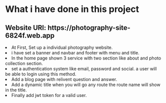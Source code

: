 <h1>What i have done in this project</h1>
<h2>Website URl: https://photography-site-6824f.web.app</h2>

<li>At First, Set up a individual photography website.</li>
<li>i have set a banner and navbar and footer with menu and title.</li>
<li>In the home page shown 3 service with two section like about and photo collection section.</li>
<li>set a authentication system like email, password and social. a user will be able to login using this method.</li>
<li>Add a blog page with relivent question and answer.</li>
<li>Add a dynamic title when you will go any route the route name will show in the title.</li>
<li>Finally add jwt token for a valid user.</li>
